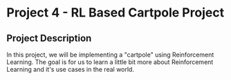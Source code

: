 # Project 4 - RL Based Cartpole Project 

## Project Description
In this project, we will be implementing a "cartpole" using Reinforcement Learning. The goal is for us to learn a little bit more about Reinforcement Learning and it's use cases in the real world. 
